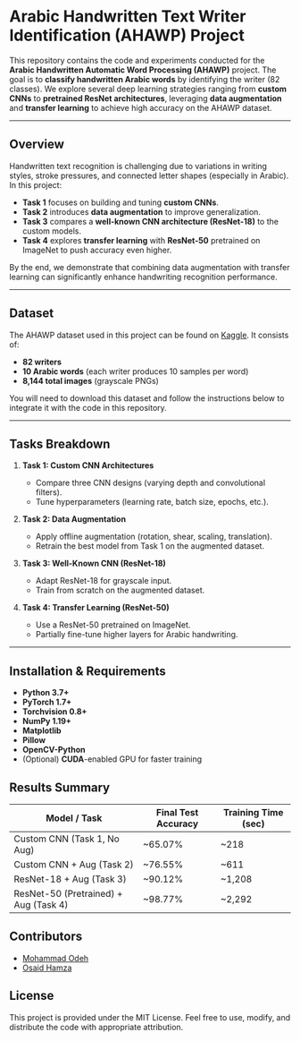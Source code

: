 # Arabic Handwritten Text Writer Identification (AHAWP) Project

This repository contains the code and experiments conducted for the **Arabic Handwritten Automatic Word Processing (AHAWP)** project. The goal is to **classify handwritten Arabic words** by identifying the writer (82 classes). We explore several deep learning strategies ranging from **custom CNNs** to **pretrained ResNet architectures**, leveraging **data augmentation** and **transfer learning** to achieve high accuracy on the AHAWP dataset.

---


## Overview
Handwritten text recognition is challenging due to variations in writing styles, stroke pressures, and connected letter shapes (especially in Arabic). In this project:
- **Task 1** focuses on building and tuning **custom CNNs**.
- **Task 2** introduces **data augmentation** to improve generalization.
- **Task 3** compares a **well-known CNN architecture (ResNet-18)** to the custom models.
- **Task 4** explores **transfer learning** with **ResNet-50** pretrained on ImageNet to push accuracy even higher.

By the end, we demonstrate that combining data augmentation with transfer learning can significantly enhance handwriting recognition performance.

---

## Dataset
The AHAWP dataset used in this project can be found on [Kaggle](https://www.kaggle.com/datasets/m7mdodeh/isolated-words-per-user/). It consists of:
- **82 writers**  
- **10 Arabic words** (each writer produces 10 samples per word)  
- **8,144 total images** (grayscale PNGs)

You will need to download this dataset and follow the instructions below to integrate it with the code in this repository.

---

## Tasks Breakdown
1. **Task 1: Custom CNN Architectures**  
   - Compare three CNN designs (varying depth and convolutional filters).  
   - Tune hyperparameters (learning rate, batch size, epochs, etc.).  

2. **Task 2: Data Augmentation**  
   - Apply offline augmentation (rotation, shear, scaling, translation).  
   - Retrain the best model from Task 1 on the augmented dataset.  

3. **Task 3: Well-Known CNN (ResNet-18)**  
   - Adapt ResNet-18 for grayscale input.  
   - Train from scratch on the augmented dataset.  

4. **Task 4: Transfer Learning (ResNet-50)**  
   - Use a ResNet-50 pretrained on ImageNet.  
   - Partially fine-tune higher layers for Arabic handwriting.  

---

## Installation & Requirements
- **Python 3.7+**
- **PyTorch 1.7+**
- **Torchvision 0.8+**
- **NumPy 1.19+**
- **Matplotlib**
- **Pillow**
- **OpenCV-Python**  
- (Optional) **CUDA**-enabled GPU for faster training


## Results Summary
| **Model / Task**                     | **Final Test Accuracy** | **Training Time (sec)** |
|--------------------------------------|--------------------------|--------------------------|
| Custom CNN (Task 1, No Aug)          | ~65.07%                 | ~218                    |
| Custom CNN + Aug (Task 2)            | ~76.55%                 | ~611                    |
| ResNet-18 + Aug (Task 3)             | ~90.12%                 | ~1,208                  |
| ResNet-50 (Pretrained) + Aug (Task 4)| ~98.77%                 | ~2,292                  |


## Contributors

- [Mohammad Odeh](https://github.com/M7mdOdeh1/)
- [Osaid Hamza](https://github.com/OsaidHamza7)

## License
This project is provided under the MIT License. Feel free to use, modify, and distribute the code with appropriate attribution.
